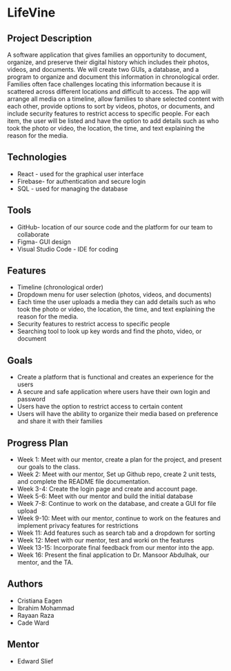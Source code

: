 # LifeVine

## Project Description
A software application that gives families an opportunity to document, organize, and preserve their digital history which includes their photos, videos, and documents. We will create two GUIs, a database, and a program to organize and document this information in chronological order. Families often face challenges locating this information because it is scattered across different locations and difficult to access. The app will arrange all media on a timeline, allow families to share selected content with each other, provide options to sort by videos, photos, or documents, and include security features to restrict access to specific people. For each item, the user will be listed and have the option to add details such as who took the photo or video, the location, the time, and text explaining the reason for the media.  

## Technologies 
- React - used for the graphical user interface
- Firebase- for authentication and secure login
- SQL - used for managing the database

## Tools
- GitHub- location of our source code and the platform for our team to collaborate
- Figma- GUI design
- Visual Studio Code - IDE for coding

## Features
- Timeline (chronological order)
- Dropdown menu for user selection (photos, videos, and documents)
- Each time the user uploads a media they can add details such as who took the photo or video, the location, the time, and text explaining the reason for the media.
- Security features to restrict access to specific people
- Searching tool to look up key words and find the photo, video, or document
  
## Goals
- Create a platform that is functional and creates an experience for the users
- A secure and safe application where users have their own login and password
- Users have the option to restrict access to certain content
- Users will have the ability to organize their media based on preference and share it with their families

## Progress Plan
- Week 1: Meet with our mentor, create a plan for the project, and present our goals to the class.
- Week 2: Meet with our mentor, Set up Github repo, create 2 unit tests, and complete the README file documentation.
- Week 3-4: Create the login page and create and account page. 
- Week 5-6: Meet with our mentor and build the initial database 
- Week 7-8: Continue to work on the database, and create a GUI for file upload   
- Week 9-10: Meet with our mentor, continue to work on the features and implement privacy features for restrictions
- Week 11: Add features such as search tab and a dropdown for sorting
- Week 12: Meet with our mentor, test and worki on the features
- Week 13-15: Incorporate final feedback from our mentor into the app.
- Week 16: Present the final application to Dr. Mansoor Abdulhak, our mentor, and the TA. 

## Authors
- Cristiana Eagen
- Ibrahim Mohammad
- Rayaan Raza
- Cade Ward

## Mentor
- Edward Slief
